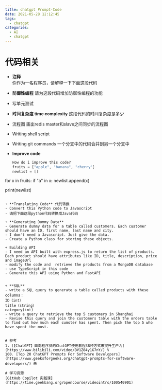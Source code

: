 ```yaml
---
title: chatgpt Prompt-Code
date: 2021-05-28 12:12:45
tags:
  - chatgpt
categories:
  - AI 
  - chatgpt
---
```


<p></p>
<!-- more -->


# 代码相关

+ **注释**  
   你作为一名程序员，请解释一下下面这段代码
   
+ **防御性编程** 
   请为这段代码增加防御性编程的功能
   
+ 写单元测试   

+ **时间复杂度  time complexity**
   这段代码的时间复杂度是多少
   
+ 流程图 
   画出redis master和slave之间同步的流程图
   
+ Writing shell script

+ Writing git commands
  一个分支中的代码合并到另一个分支中
  
+ **Improve code**
  ``` Python
  How do i improve this code?
  fruits = ["apple", "banana", "cherry"]
  newlist = []

for x in fruits:
  if "a" in x:
    newlist.append(x)

print(newlist)
  ```
  
+ **Translating Code** 代码转换
  - Convert this Python code to Javascript    
  - 请把下面这段python代码转换成Java代码 
  
+ **Generating Dummy Data**
  - Generate dummy data for a table called customers. Each customer should have an ID, first name, last name and city.
  - I don't need a Javascript. Just give the data.
  - Create a Python class for storing these objects.

+ Building API
  - I need an API built with express.js to return the list of products. Each product should have attributes like ID, title, description, price and imageUrl
  - modify the code and  retrieve the products from a MongoDB database
  - use TypeScript in this code
  - Generate this API using Python and FastAPI


+ **SQL**
  - write a SQL query to generate a table called products with these columns：
ID（int）
title（string）
category(int)
  - write a query to retrieve the top 5 customers in Shanghai
  - Revise this query and join the customers table with the orders table to find out how much each cumster has spent. Then pick the top 5 who have spent the most.
 
    
# 参考   
1. [【ChatGPT】面向程序员的ChatGPT使用教程38种方式来提升生产力](https://www.bilibili.com/video/BV1Z84y1G7nY/) V
100. [Top 20 ChatGPT Prompts For Software Developers](https://www.geeksforgeeks.org/chatgpt-prompts-for-software-developers/) 未

# 学习资源
[GitHub Copilot 实践课](https://time.geekbang.org/opencourse/videointro/100540901)
